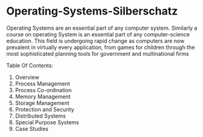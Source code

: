 # Operating-Systems-Silberschatz
Operating Systems are an essential part of any computer system. Similarly a course on operating System is an essential part of any computer-science education. This field is undergoing rapid change as computers are now prevalent in virtually every application, from games for children through the most sophisticated planning tools for government and multinational firms


Table Of Contents:

1. Overview
2. Process Management
3. Process Co-ordination
4. Memory Management
5. Storage Management
6. Protection and Security
7. Distributed Systems
8. Special Purpose Systems
9. Case Studies

